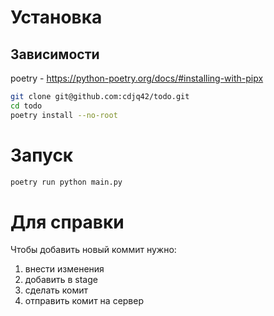 # Установка

## Зависимости
poetry - https://python-poetry.org/docs/#installing-with-pipx

```bash
git clone git@github.com:cdjq42/todo.git
cd todo
poetry install --no-root
```


# Запуск
```bash
poetry run python main.py
```

# Для справки
Чтобы добавить новый коммит нужно:
1. внести изменения
2. добавить в stage
3. сделать комит
4. отправить комит на сервер

